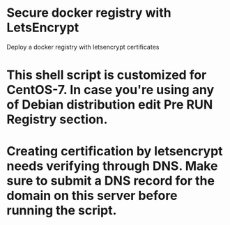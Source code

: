 # Secure docker registry with LetsEncrypt
Deploy a docker registry with letsencrypt certificates

# This shell script is customized for CentOS-7. In case you're using any of Debian distribution edit Pre RUN Registry section.

# Creating certification by letsencrypt needs verifying through DNS. Make sure to submit a DNS record for the domain on this server before running the script.
